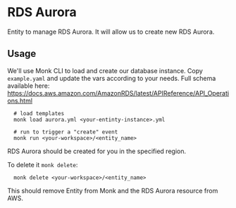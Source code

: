 # RDS Aurora

Entity to manage RDS Aurora.
It will allow us to create new RDS Aurora.

## Usage

We'll use Monk CLI to load and create our database instance.
Copy `example.yaml` and update the vars according to your needs.
Full schema available here: https://docs.aws.amazon.com/AmazonRDS/latest/APIReference/API_Operations.html

      # load templates
      monk load aurora.yml <your-entinty-instance>.yml

      # run to trigger a "create" event
      monk run <your-workspace>/<entity_name>

RDS Aurora should be created for you in the specified region.


To delete it `monk delete`:

      monk delete <your-workspace>/<entity_name>

This should remove Entity from Monk and the RDS Aurora resource from AWS.
